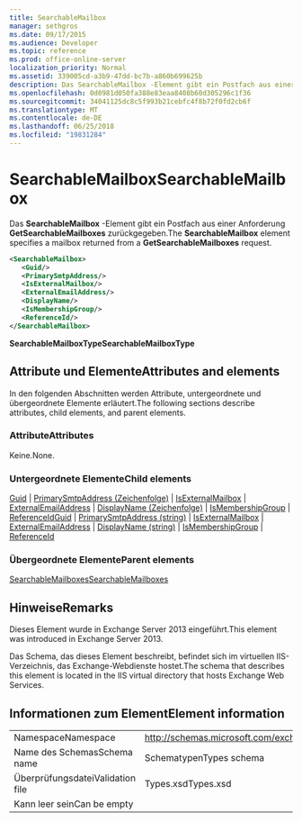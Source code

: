 ```yaml
---
title: SearchableMailbox
manager: sethgros
ms.date: 09/17/2015
ms.audience: Developer
ms.topic: reference
ms.prod: office-online-server
localization_priority: Normal
ms.assetid: 339005cd-a3b9-47dd-bc7b-a860b699625b
description: Das SearchableMailbox -Element gibt ein Postfach aus einer Anforderung GetSearchableMailboxes zurückgegeben.
ms.openlocfilehash: 0d0981d050fa388e83eaa8408b60d305296c1f36
ms.sourcegitcommit: 34041125dc8c5f993b21cebfc4f8b72f0fd2cb6f
ms.translationtype: MT
ms.contentlocale: de-DE
ms.lasthandoff: 06/25/2018
ms.locfileid: "19831284"
---
```

# <a name="searchablemailbox"></a><span data-ttu-id="3dbb5-103">SearchableMailbox</span><span class="sxs-lookup"><span data-stu-id="3dbb5-103">SearchableMailbox</span></span>

<span data-ttu-id="3dbb5-104">Das **SearchableMailbox** -Element gibt ein Postfach aus einer Anforderung **GetSearchableMailboxes** zurückgegeben.</span><span class="sxs-lookup"><span data-stu-id="3dbb5-104">The **SearchableMailbox** element specifies a mailbox returned from a **GetSearchableMailboxes** request.</span></span> 
  
```XML
<SearchableMailbox>
   <Guid/>
   <PrimarySmtpAddress/>
   <IsExternalMailbox/>
   <ExternalEmailAddress/>
   <DisplayName/>
   <IsMembershipGroup/>
   <ReferenceId/>
</SearchableMailbox>
```

 <span data-ttu-id="3dbb5-105">**SearchableMailboxType**</span><span class="sxs-lookup"><span data-stu-id="3dbb5-105">**SearchableMailboxType**</span></span>
## <a name="attributes-and-elements"></a><span data-ttu-id="3dbb5-106">Attribute und Elemente</span><span class="sxs-lookup"><span data-stu-id="3dbb5-106">Attributes and elements</span></span>

<span data-ttu-id="3dbb5-107">In den folgenden Abschnitten werden Attribute, untergeordnete und übergeordnete Elemente erläutert.</span><span class="sxs-lookup"><span data-stu-id="3dbb5-107">The following sections describe attributes, child elements, and parent elements.</span></span>
  
### <a name="attributes"></a><span data-ttu-id="3dbb5-108">Attribute</span><span class="sxs-lookup"><span data-stu-id="3dbb5-108">Attributes</span></span>

<span data-ttu-id="3dbb5-109">Keine.</span><span class="sxs-lookup"><span data-stu-id="3dbb5-109">None.</span></span>
  
### <a name="child-elements"></a><span data-ttu-id="3dbb5-110">Untergeordnete Elemente</span><span class="sxs-lookup"><span data-stu-id="3dbb5-110">Child elements</span></span>

<span data-ttu-id="3dbb5-111">[Guid](guid-ex15websvcsotherref.md) | [PrimarySmtpAddress (Zeichenfolge)](primarysmtpaddress-string.md) | [IsExternalMailbox](isexternalmailbox.md) | [ExternalEmailAddress](externalemailaddress.md) | [DisplayName (Zeichenfolge)](displayname-string.md) | [IsMembershipGroup](ismembershipgroup.md) | [ReferenceId](referenceid.md)</span><span class="sxs-lookup"><span data-stu-id="3dbb5-111">[Guid](guid-ex15websvcsotherref.md) | [PrimarySmtpAddress (string)](primarysmtpaddress-string.md) | [IsExternalMailbox](isexternalmailbox.md) | [ExternalEmailAddress](externalemailaddress.md) | [DisplayName (string)](displayname-string.md) | [IsMembershipGroup](ismembershipgroup.md) | [ReferenceId](referenceid.md)</span></span>
  
### <a name="parent-elements"></a><span data-ttu-id="3dbb5-112">Übergeordnete Elemente</span><span class="sxs-lookup"><span data-stu-id="3dbb5-112">Parent elements</span></span>

[<span data-ttu-id="3dbb5-113">SearchableMailboxes</span><span class="sxs-lookup"><span data-stu-id="3dbb5-113">SearchableMailboxes</span></span>](searchablemailboxes.md)
  
## <a name="remarks"></a><span data-ttu-id="3dbb5-114">Hinweise</span><span class="sxs-lookup"><span data-stu-id="3dbb5-114">Remarks</span></span>

<span data-ttu-id="3dbb5-115">Dieses Element wurde in Exchange Server 2013 eingeführt.</span><span class="sxs-lookup"><span data-stu-id="3dbb5-115">This element was introduced in Exchange Server 2013.</span></span>
  
<span data-ttu-id="3dbb5-116">Das Schema, das dieses Element beschreibt, befindet sich im virtuellen IIS-Verzeichnis, das Exchange-Webdienste hostet.</span><span class="sxs-lookup"><span data-stu-id="3dbb5-116">The schema that describes this element is located in the IIS virtual directory that hosts Exchange Web Services.</span></span>
  
## <a name="element-information"></a><span data-ttu-id="3dbb5-117">Informationen zum Element</span><span class="sxs-lookup"><span data-stu-id="3dbb5-117">Element information</span></span>

|||
|:-----|:-----|
|<span data-ttu-id="3dbb5-118">Namespace</span><span class="sxs-lookup"><span data-stu-id="3dbb5-118">Namespace</span></span>  <br/> |http://schemas.microsoft.com/exchange/services/2006/types  <br/> |
|<span data-ttu-id="3dbb5-119">Name des Schemas</span><span class="sxs-lookup"><span data-stu-id="3dbb5-119">Schema name</span></span>  <br/> |<span data-ttu-id="3dbb5-120">Schematypen</span><span class="sxs-lookup"><span data-stu-id="3dbb5-120">Types schema</span></span>  <br/> |
|<span data-ttu-id="3dbb5-121">Überprüfungsdatei</span><span class="sxs-lookup"><span data-stu-id="3dbb5-121">Validation file</span></span>  <br/> |<span data-ttu-id="3dbb5-122">Types.xsd</span><span class="sxs-lookup"><span data-stu-id="3dbb5-122">Types.xsd</span></span>  <br/> |
|<span data-ttu-id="3dbb5-123">Kann leer sein</span><span class="sxs-lookup"><span data-stu-id="3dbb5-123">Can be empty</span></span>  <br/> ||
   

